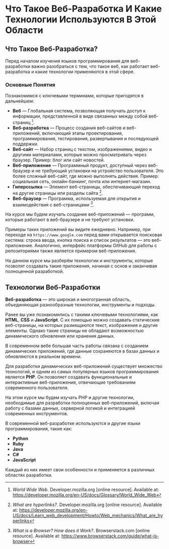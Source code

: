 # Что Такое Веб-Разработка И Какие Технологии Используются В Этой Области

## Что Такое Веб-Разработка?

Перед началом изучения языков программирования для веб-разработки важно разобраться с тем, что такое веб, как работает веб-разработка и какие технологии применяются в этой сфере.

### Основные Понятия

Познакомимся с ключевыми терминами, которые пригодятся в дальнейшем:

- **Веб** — Глобальная система, позволяющая получать доступ к информации, представленной в виде связанных между собой веб-страниц [^1].
- **Веб-разработка** — Процесс создания веб-сайтов и веб-приложений, включающий этапы проектирования, программирования, тестирования, развертывания и последующей поддержки.
- **Веб-сайт** — Набор страниц с текстом, изображениями, видео и другими материалами, которые можно просматривать через браузер. Пример: блог или сайт новостей.
- **Веб-приложение** — Программный продукт, доступный через веб-браузер и не требующий установки на устройство пользователя. Это более сложный веб-сайт, где можно выполнять действия. Пример: социальная сеть, онлайн-банкинг, почта или интернет-магазин.
- **Гиперссылка** — Элемент веб-страницы, обеспечивающий переход на другие страницы или разделы сайта [^2].
- **Веб-браузер** — Программа, используемая для открытия и взаимодействия с веб-страницами [^3].

На курсе мы будем изучать создание веб-приложений — программ, которые работают в веб-браузере и не требуют установки.

Примеры таких приложений вы видите ежедневно. Например, при переходе на `https://www.google.com` перед вами открывается поисковая система: строка ввода, кнопка поиска и список результатов — это веб-приложение. Аналогично, интерфейс платформы GitHub для работы с репозиториями также является примером веб-приложения.

На данном курсе мы разберём технологии и инструменты, которые позволят создавать такие приложения, начиная с основ и заканчивая полноценной разработкой.

## Технологии Веб-Разработки

**Веб-разработка** — это широкая и многогранная область, объединяющая разнообразные технологии, инструменты и подходы.

Ранее вы уже познакомились с такими ключевыми технологиями, как **HTML**, **CSS** и **JavaScript**. С их помощью можно создавать статические веб-страницы, на которых размещаются текст, изображения и другие элементы. Однако такие страницы не обладают возможностью динамического обновления или хранения данных.

В современном вебе большая часть работы связана с созданием динамических приложений, где данные сохраняются в базах данных и обновляются в реальном времени.

Для разработки динамических веб-приложений существует множество технологий, и одним из самых популярных языков программирования является **PHP**. Он позволяет создавать функциональные и интерактивные веб-приложения, отвечающие требованиям современного пользователя.

На этом курсе мы будем изучать PHP и другие технологии, необходимые для разработки полноценных веб-приложений, включая работу с базами данных, серверной логикой и интеграцией современных инструментов.

В современной веб-разработке используются и другие языки программирования, такие как:

- **Python**
- **Ruby**
- **Java**
- **C#**
- **JavaScript**

Каждый из них имеет свои особенности и применяется в различных областях разработки.

[^1]: _World Wide Web_. Developer.mozilla.org [online resource]. Available at: https://developer.mozilla.org/en-US/docs/Glossary/World_Wide_Web
[^2]: _What are hyperlinks?_. Developer.mozilla.org [online resource]. Available at: https://developer.mozilla.org/en-US/docs/Learn_web_development/Howto/Web_mechanics/What_are_hyperlinks
[^3]: _What is a Browser? How does it Work?_. Browserstack.com [online resource]. Available at: https://www.browserstack.com/guide/what-is-browser
